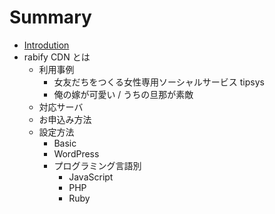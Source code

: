 # Summary

* [Introdution](README.md)
* rabify CDN とは
  * 利用事例
    * 女友だちをつくる女性専用ソーシャルサービス tipsys
    * 俺の嫁が可愛い / うちの旦那が素敵
  * 対応サーバ
  * お申込み方法
  * 設定方法
    * Basic
    * WordPress
    * プログラミング言語別
      * JavaScript
      * PHP
      * Ruby